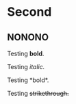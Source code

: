 # Second

## NONONO

Testing **bold**.

Testing _italic._

Testing \*bold\*.

Testing ~~strikethrough.~~

